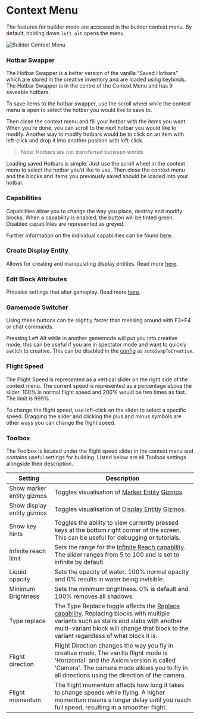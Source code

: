 # Context Menu
The features for builder mode are accessed in the builder context menu. By default, holding down `left alt` opens the menu.

![Builder Context Menu](/img/AltMenuOverview.png)

### Hotbar Swapper

The Hotbar Swapper is a better version of the vanilla “Saved Hotbars” which are stored in the creative inventory and are loaded using keybinds. The Hotbar Swapper is in the centre of the Context Menu and has 9 saveable hotbars. 

To save items to the hotbar swapper, use the scroll wheel while the context menu is open to select the hotbar you would like to save to.

Then close the context menu and fill your hotbar with the items you want. When you’re done, you can scroll to the next hotbar you would like to modify. Another way to modify hotbars would be to click on an item with left-click and drop it into another position with left-click.

> Note: Hotbars are not transferred between worlds

Loading saved Hotbars is simple. Just use the scroll wheel in the context menu to select the hotbar you’d like to use. Then close the context menu and the blocks and items you previously saved should be loaded into your hotbar.

### Capabilities
Capabilities allow you to change the way you place, destroy and modify blocks. When a capability is enabled, the button will be tinted green. Disabled capabilities are represented as greyed. 

Further information on the individual capabilities can be found [here](/capabilities/intro.md).

### Create Display Entity

Allows for creating and manipulating display entities. Read more [here](displayentities.md).

### Edit Block Attributes

Provides settings that alter gameplay. Read more [here](blockattributes.md).

### Gamemode Switcher

Using these buttons can be slightly faster than messing around with F3+F4 or chat commands.

Pressing Left Alt while in another gamemode will put you into creative mode, this can be useful if you are in spectator mode and want to quickly switch to creative. This can be disabled in the [config](/advanced/configuration.md) as `autoSwapToCreative`.

### Flight Speed

The Flight Speed is represented as a vertical slider on the right side of the context menu. The current speed is represented as a percentage above the slider. 100% is normal flight speed and 200% would be two times as fast. The limit is 999%.

To change the flight speed, use left-click on the slider to select a specific speed. Dragging the slider and clicking the plus and minus symbols are other ways you can change the flight speed.

### Toolbox

The Toolbox is located under the flight speed slider in the context menu and contains useful settings for building. Listed below are all Toolbox settings alongside their description.

| Setting                    | Description                                                                                                                                                                                                                                                     |
| -------------------------- | --------------------------------------------------------------------------------------------------------------------------------------------------------------------------------------------------------------------------------------------------------------- |
| Show marker entity gizmos  | Toggles visualisation of [Marker Entity](marker.md) [Gizmos](/editor/gizmos.md).                                                                                                                                                                                |
| Show display entity gizmos | Toggles visualisation of [Display Entitiy](displayentities.md) [Gizmos](/editor/gizmos.md).                                                                                                                                                                     |
| Show key hints             | Toggles the ability to view currently pressed keys at the bottom right corner of the screen. This can be useful for debugging or tutorials.                                                                                                                     |
| Infinite reach limit       | Sets the range for the [Infinite Reach capability](/capabilities/intro.md). The slider ranges from 5 to 100 and is set to infinite by default.                                                                                                                  |
| Liquid opacity             | Sets the opacity of water. 100% normal opacity and 0% results in water being invisible.                                                                                                                                                                         |
| Minimum Brightness         | Sets the minimum brightness. 0% is default and 100% removes all shadows.                                                                                                                                                                                        |
| Type replace               | The Type Replace toggle affects the [Replace capability](/capabilities/replacemode.md). Replacing blocks with multiple variants such as stairs and slabs with another multi-variant block will change that block to the variant regardless of what block it is. |
| Flight direction           | Flight Direction changes the way you fly in creative mode. The vanilla flight mode is 'Horizontal' and the Axiom version is called 'Camera'. The camera mode allows you to fly in all directions using the direction of the camera.                             |
| Flight momentum            | The flight momentum affects how long it takes to change speeds while flying. A higher momentum means a longer delay until you reach full speed, resulting in a smoother flight.                                                                                 |